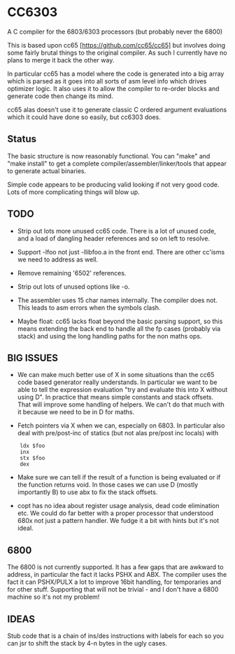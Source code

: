 # CC6303
A C compiler for the 6803/6303 processors (but probably never the 6800)

This is based upon cc65 [https://github.com/cc65/cc65] but involves doing
some fairly brutal things to the original compiler. As such I currently have
no plans to merge it back the other way.

In particular cc65 has a model where the code is generated into a big array
which is parsed as it goes into all sorts of asm level info which drives
optimizer logic. It also uses it to allow the compiler to re-order blocks
and generate code then change its mind.

cc65 alas doesn't use it to generate classic C ordered argument evaluations
which it could have done so easily, but cc6303 does.

## Status

The basic structure is now reasonably functional. You can "make" and "make
install" to get a complete compiler/assembler/linker/tools that appear
to generate actual binaries.

Simple code appears to be producing valid looking if not very good code.
Lots of more complicating things will blow up.

## TODO

- Strip out lots more unused cc65 code. There is a lot of unused code,
  and a load of dangling header references and so on left to resolve.

- Support -lfoo not just -llibfoo.a in the front end. There are other
  cc'isms we need to address as well.

- Remove remaining '6502' references.

- Strip out lots of unused options like -o.

- The assembler uses 15 char names internally. The compiler does not. This
  leads to asm errors when the symbols clash.

- Maybe float: cc65 lacks float beyond the basic parsing support, so this
  means extending the back end to handle all the fp cases (probably via
  stack) and using the long handling paths for the non maths ops.

## BIG ISSUES

- We can make much better use of X in some situations than the cc65 code
  based generator really understands. In particular we want to be able to
  tell the expression evaluation "try and evaluate this into X without using
  D". In practice that means simple constants and stack offsets. That will
  improve some handling of helpers. We can't do that much with it because
  we need to be in D for maths.

- Fetch pointers via X when we can, especially on 6803. In particular also
  deal with pre/post-inc of statics (but not alas pre/post inc locals) with

````
	ldx $foo
	inx
	stx $foo
	dex
````
- Make sure we can tell if the result of a function is being evaluated or if
  the function returns void. In those cases we can use D (mostly importantly
  B) to use abx to fix the stack offsets.

- copt has no idea about register usage analysis, dead code elimination etc.
  We could do far better with a proper processor that understood 680x not
  just a pattern handler. We fudge it a bit with hints but it's not ideal.

## 6800

The 6800 is not currently supported. It has a few gaps that are awkward to
address, in particular the fact it lacks PSHX and ABX. The compiler uses the
fact it can PSHX/PULX a lot to improve 16bit handling, for temporaries and
for other stuff. Supporting that will not be trivial - and I don't have a
6800 machine so it's not my problem!

## IDEAS

Stub code that is a chain of ins/des instructions with labels for each so
you can jsr to shift the stack by 4-n bytes in the ugly cases.
